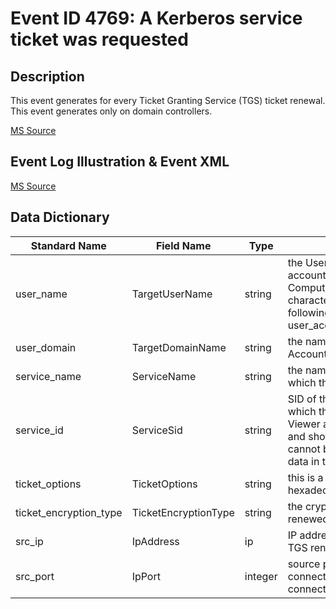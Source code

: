 # Event ID 4769: A Kerberos service ticket was requested

## Description

This event generates for every Ticket Granting Service (TGS) ticket renewal. This event generates only on domain controllers.

[MS Source](https://github.com/MicrosoftDocs/windows-itpro-docs/blob/master/windows/security/threat-protection/auditing/event-4770.md)

## Event Log Illustration & Event XML

[MS Source](https://github.com/MicrosoftDocs/windows-itpro-docs/blob/master/windows/security/threat-protection/auditing/event-4770.md)

## Data Dictionary

| Standard Name | Field Name | Type | Description | Sample Value |
| ---------------- | ---------------- | ----------------| ---------------- | ---------------- |
|	user_name	|	TargetUserName	|	string	|	the User Principal Name (UPN) of the account that requested ticket renewal. Computer account name ends with $ character in UPN. This field typically has the following value format: user_account_name@FULL_DOMAIN_NAME.		|	WIN2008R2$@CONTOSO.LOCAL	|
|	user_domain	|	TargetDomainName	|	string	|	the name of the Kerberos Realm that Account Name belongs to. 		|	CONTOSO.LOCAL	|
|	service_name	|	ServiceName	|	string	|	the name of the account or computer for which the TGS ticket was renewed.		|	krbtgt	|
|	service_id	|	ServiceSid	|	string	|	SID of the account or computer object for which the TGS ticket was renewed. Event Viewer automatically tries to resolve SIDs and show the account name. If the SID cannot be resolved, you will see the source data in the event.		|	S-1-5-21-3457937927-2839227994-823803824-502	|
|	ticket_options	|	TicketOptions	|	string	|	this is a set of different Ticket Flags in hexadecimal format.		|	0x2	|
|	ticket_encryption_type	|	TicketEncryptionType	|	string	|	the cryptographic suite that was used in renewed TGS.		|	0x12	|
|	src_ip	|	IpAddress	|	ip	|	IP address of the computer from which the TGS renewal request was received. 		|	::ffff:10.0.0.12	|
|	src_port	|	IpPort	|	integer	|	source port number of client network connection (TGS renewal request connection).		|	49964	|